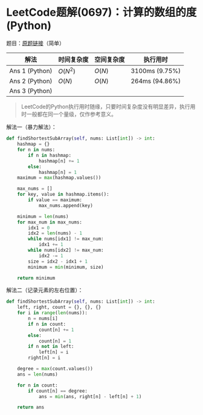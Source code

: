 # LeetCode题解(0697)：计算的数组的度(Python)

题目：[原题链接](https://leetcode-cn.com/problems/degree-of-an-array/)（简单）

| 解法           | 时间复杂度 | 空间复杂度 | 执行用时       |
| -------------- | ---------- | ---------- | -------------- |
| Ans 1 (Python) | $O(N^2)$   | $O(N)$     | 3100ms (9.75%) |
| Ans 2 (Python) | $O(N)$     | $O(N)$     | 264ms (94.86%) |
| Ans 3 (Python) |            |            |                |

>  LeetCode的Python执行用时随缘，只要时间复杂度没有明显差异，执行用时一般都在同一个量级，仅作参考意义。

解法一（暴力解法）：

```python
def findShortestSubArray(self, nums: List[int]) -> int:
    hashmap = {}
    for n in nums:
        if n in hashmap:
            hashmap[n] += 1
        else:
            hashmap[n] = 1
    maximum = max(hashmap.values())

    max_nums = []
    for key, value in hashmap.items():
        if value == maximum:
            max_nums.append(key)

    minimum = len(nums)
    for max_num in max_nums:
        idx1 = 0
        idx2 = len(nums) - 1
        while nums[idx1] != max_num:
            idx1 += 1
        while nums[idx2] != max_num:
            idx2 -= 1
        size = idx2 - idx1 + 1
        minimum = min(minimum, size)

    return minimum
```

解法二（记录元素的左右位置）：

```python
def findShortestSubArray(self, nums: List[int]) -> int:
    left, right, count = {}, {}, {}
    for i in range(len(nums)):
        n = nums[i]
        if n in count:
            count[n] += 1
        else:
            count[n] = 1
        if n not in left:
            left[n] = i
        right[n] = i

    degree = max(count.values())
    ans = len(nums)

    for n in count:
        if count[n] == degree:
            ans = min(ans, right[n] - left[n] + 1)

    return ans
```